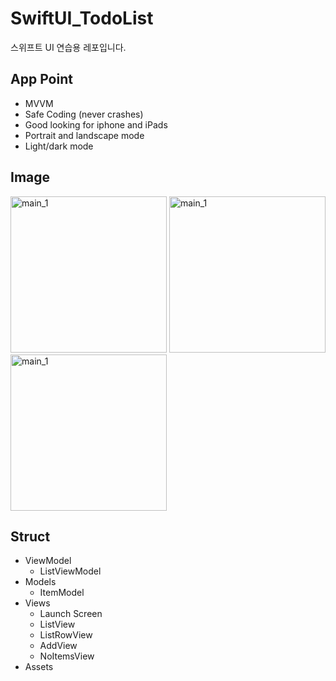# SwiftUI_TodoList
스위프트 UI 연습용 레포입니다.

## App Point

- MVVM
- Safe Coding (never crashes)
- Good looking for iphone and iPads
- Portrait and landscape mode
- Light/dark mode

## Image

  <img width="250" alt="main_1" src="https://user-images.githubusercontent.com/47441965/193253499-d26ba47e-69e2-478d-a320-9f27f8c2c7d0.gif">
  <img width="250" alt="main_1" src="https://user-images.githubusercontent.com/47441965/193253839-87e00c73-f23e-48a5-a78a-36a53251e0cf.png">
  <img width="250" alt="main_1" src="https://user-images.githubusercontent.com/47441965/193254461-a6374d97-7bb8-41bf-b7e9-8564c05bc875.png">

## Struct

- ViewModel
  - ListViewModel
- Models
  - ItemModel
- Views
  - Launch Screen
  - ListView
  - ListRowView
  - AddView
  - NoItemsView
- Assets  
